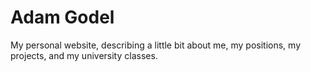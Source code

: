 # Adam Godel
My personal website, describing a little bit about me, my positions, my projects, and my university classes.
